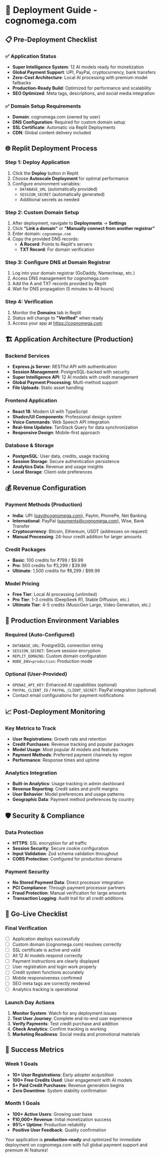 # 🚀 Deployment Guide - cognomega.com

## 📋 Pre-Deployment Checklist

### ✅ **Application Status**
- **Super Intelligence System**: 12 AI models ready for monetization
- **Global Payment Support**: UPI, PayPal, cryptocurrency, bank transfers
- **Zero-Cost Architecture**: Local AI processing with premium model fallbacks
- **Production-Ready Build**: Optimized for performance and scalability
- **SEO Optimized**: Meta tags, descriptions, and social media integration

### ✅ **Domain Setup Requirements**
- **Domain**: cognomega.com (owned by user)
- **DNS Configuration**: Required for custom domain setup
- **SSL Certificate**: Automatic via Replit Deployments
- **CDN**: Global content delivery included

## 🌐 Replit Deployment Process

### **Step 1: Deploy Application**
1. Click the **Deploy** button in Replit
2. Choose **Autoscale Deployment** for optimal performance
3. Configure environment variables:
   - `DATABASE_URL` (automatically provided)
   - `SESSION_SECRET` (automatically generated)
   - Additional secrets as needed

### **Step 2: Custom Domain Setup**
1. After deployment, navigate to **Deployments** → **Settings**
2. Click **"Link a domain"** or **"Manually connect from another registrar"**
3. Enter domain: `cognomega.com`
4. Copy the provided DNS records:
   - **A Record**: Points to Replit's servers
   - **TXT Record**: For domain verification

### **Step 3: Configure DNS at Domain Registrar**
1. Log into your domain registrar (GoDaddy, Namecheap, etc.)
2. Access DNS management for cognomega.com
3. Add the A and TXT records provided by Replit
4. Wait for DNS propagation (5 minutes to 48 hours)

### **Step 4: Verification**
1. Monitor the **Domains** tab in Replit
2. Status will change to **"Verified"** when ready
3. Access your app at https://cognomega.com

## 🏗️ Application Architecture (Production)

### **Backend Services**
- **Express.js Server**: RESTful API with authentication
- **Session Management**: PostgreSQL-backed with security
- **Super Intelligence API**: 12 AI models with credit management
- **Global Payment Processing**: Multi-method support
- **File Uploads**: Static asset handling

### **Frontend Application**
- **React 18**: Modern UI with TypeScript
- **Shadcn/UI Components**: Professional design system
- **Voice Commands**: Web Speech API integration
- **Real-time Updates**: TanStack Query for data synchronization
- **Responsive Design**: Mobile-first approach

### **Database & Storage**
- **PostgreSQL**: User data, credits, usage tracking
- **Session Storage**: Secure authentication persistence
- **Analytics Data**: Revenue and usage insights
- **Local Storage**: Client-side preferences

## 💰 Revenue Configuration

### **Payment Methods (Production)**
- **India**: UPI (pay@cognomega.com), Paytm, PhonePe, Net Banking
- **International**: PayPal (payments@cognomega.com), Wise, Bank Transfer
- **Cryptocurrency**: Bitcoin, Ethereum, USDT (addresses on request)
- **Manual Processing**: 24-hour credit addition for larger amounts

### **Credit Packages**
- **Basic**: 100 credits for ₹799 / $9.99
- **Pro**: 500 credits for ₹3,299 / $39.99
- **Ultimate**: 1,500 credits for ₹8,299 / $99.99

### **Model Pricing**
- **Free Tier**: Local AI processing (unlimited)
- **Pro Tier**: 1-3 credits (DeepSeek R1, Stable Diffusion, etc.)
- **Ultimate Tier**: 4-5 credits (MusicGen Large, Video Generation, etc.)

## 🔧 Production Environment Variables

### **Required (Auto-Configured)**
- `DATABASE_URL`: PostgreSQL connection string
- `SESSION_SECRET`: Secure session encryption
- `REPLIT_DOMAINS`: Custom domain configuration
- `NODE_ENV=production`: Production mode

### **Optional (User-Provided)**
- `OPENAI_API_KEY`: Enhanced AI capabilities (optional)
- `PAYPAL_CLIENT_ID` / `PAYPAL_CLIENT_SECRET`: PayPal integration (optional)
- Contact email configurations for payment notifications

## 📈 Post-Deployment Monitoring

### **Key Metrics to Track**
- **User Registrations**: Growth rate and retention
- **Credit Purchases**: Revenue tracking and popular packages
- **Model Usage**: Most popular AI models and features
- **Payment Methods**: Preferred payment channels by region
- **Performance**: Response times and uptime

### **Analytics Integration**
- **Built-in Analytics**: Usage tracking in admin dashboard
- **Revenue Reporting**: Credit sales and profit margins
- **User Behavior**: Model preferences and usage patterns
- **Geographic Data**: Payment method preferences by country

## 🛡️ Security & Compliance

### **Data Protection**
- **HTTPS**: SSL encryption for all traffic
- **Session Security**: Secure cookie configuration
- **Input Validation**: Zod schema validation throughout
- **CORS Protection**: Configured for production domains

### **Payment Security**
- **No Stored Payment Data**: Direct processor integration
- **PCI Compliance**: Through payment processor partners
- **Fraud Protection**: Manual verification for large amounts
- **Transaction Logging**: Audit trail for all credit additions

## 🚀 Go-Live Checklist

### **Final Verification**
- [ ] Application deploys successfully
- [ ] Custom domain (cognomega.com) resolves correctly
- [ ] SSL certificate is active and valid
- [ ] All 12 AI models respond correctly
- [ ] Payment instructions are clearly displayed
- [ ] User registration and login work properly
- [ ] Credit system functions accurately
- [ ] Mobile responsiveness confirmed
- [ ] SEO meta tags are correctly rendered
- [ ] Analytics tracking is operational

### **Launch Day Actions**
1. **Monitor System**: Watch for any deployment issues
2. **Test User Journey**: Complete end-to-end user experience
3. **Verify Payments**: Test credit purchase and addition
4. **Check Analytics**: Confirm tracking is working
5. **Marketing Readiness**: Social media and promotional materials

## 🎯 Success Metrics

### **Week 1 Goals**
- **10+ User Registrations**: Early adopter acquisition
- **100+ Free Credits Used**: User engagement with AI models
- **5+ Paid Credit Purchases**: Revenue generation begins
- **Zero Downtime**: System stability confirmation

### **Month 1 Goals**
- **100+ Active Users**: Growing user base
- **₹10,000+ Revenue**: Initial monetization success
- **95%+ Uptime**: Production reliability
- **Positive User Feedback**: Quality confirmation

Your application is **production-ready** and optimized for immediate deployment on cognomega.com with full global payment support and premium AI features!